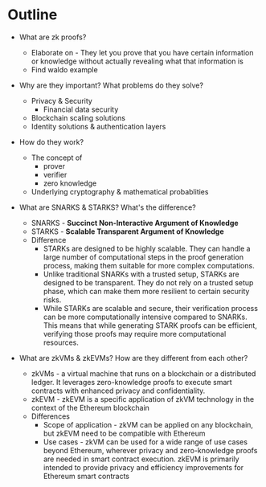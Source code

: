 # Outline

*   What are zk proofs?

    * Elaborate on - They let you prove that you have certain information or knowledge without actually revealing what that information is
    * Find waldo example


*   Why are they important? What problems do they solve?

    * Privacy & Security
      * Financial data security
    * Blockchain scaling solutions
    * Identity solutions & authentication layers


*   How do they work?

    * The concept of&#x20;
      * prover
      * verifier
      * zero knowledge
    * Underlying cryptography & mathematical probablities


* What are SNARKS & STARKS? What's the difference?
  * SNARKS - **Succinct Non-Interactive Argument of Knowledge**
  * STARKS - **Scalable Transparent Argument of Knowledge**
  * Difference
    * STARKs are designed to be highly scalable. They can handle a large number of computational steps in the proof generation process, making them suitable for more complex computations.
    * Unlike traditional SNARKs with a trusted setup, STARKs are designed to be transparent. They do not rely on a trusted setup phase, which can make them more resilient to certain security risks.
    * While STARKs are scalable and secure, their verification process can be more computationally intensive compared to SNARKs. This means that while generating STARK proofs can be efficient, verifying those proofs may require more computational resources.



* What are zkVMs & zkEVMs? How are they different from each other?
  * zkVMs - a virtual machine that runs on a blockchain or a distributed ledger. It leverages zero-knowledge proofs to execute smart contracts with enhanced privacy and confidentiality.
  * zkEVM - zkEVM is a specific application of zkVM technology in the context of the Ethereum blockchain
  * Differences
    * Scope of application - zkVM can be applied on any blockchain, but zkEVM need to be compatible with Ethereum
    * Use cases - zkVM can be used for a wide range of use cases beyond Ethereum, wherever privacy and zero-knowledge proofs are needed in smart contract execution. zkEVM is primarily intended to provide privacy and efficiency improvements for Ethereum smart contracts
